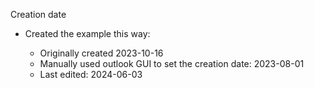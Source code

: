

Creation date





* Created the example this way:


	+ Originally created 2023-10-16
	+ Manually used outlook GUI to set the creation date: 2023-08-01
	+ Last edited: 2024-06-03





